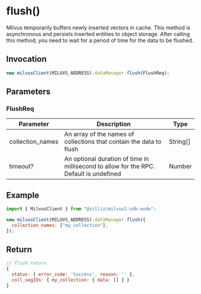 # flush()

Milvus temporarily buffers newly inserted vectors in cache. This method is asynchronous and persists inserted entities to object storage. After calling this method, you need to wait for a period of time for the data to be flushed.

## Invocation

```javascript
new milvusClient(MILUVS_ADDRESS).dataManager.flush(FlushReq);
```

## Parameters

### FlushReq

| Parameter        | Description                                                                            | Type     |
| ---------------- | -------------------------------------------------------------------------------------- | -------- |
| collection_names | An array of the names of collections that contain the data to flush                    | String[] |
| timeout?         | An optional duration of time in millisecond to allow for the RPC. Default is undefined | Number   |

## Example

```javascript
import { MilvusClient } from "@zilliz/milvus2-sdk-node";

new milvusClient(MILUVS_ADDRESS).dataManager.flush({
  collection_names: ["my_collection"],
});
```

## Return

```javascript
// flush return
{
  status: { error_code: 'Success', reason: '' },
  coll_segIDs: { my_collection: { data: [] } }
}
```

